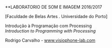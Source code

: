 **LABORATORIO DE SOM E IMAGEM 2016/2017

[Faculdade de Belas Artes . Universidade do Porto]

Introdução à Programação com Processing  
*Introduction to Programming with Processing*

Rodrigo Carvalho - www.visiophone-lab.com


